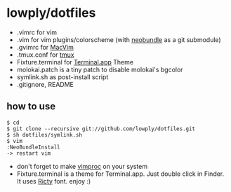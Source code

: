 # lowply/dotfiles

- .vimrc for vim
- .vim for vim plugins/colorscheme (with [neobundle](https://github.com/Shougo/neobundle.vim) as a git submodule)
- .gvimrc for [MacVim](http://code.google.com/p/macvim/)
- .tmux.conf for [tmux](http://tmux.sourceforge.net/)
- Fixture.terminal for [Terminal.app](http://www.apple.com/macosx/apps/all.html#terminal) Theme
- molokai.patch is a tiny patch to disable molokai's bgcolor
- symlink.sh as post-install script
- .gitignore, README

## how to use
    $ cd
    $ git clone --recursive git://github.com/lowply/dotfiles.git
    $ sh dotfiles/symlink.sh
    $ vim
    :NeoBundleInstall
    -> restart vim

- don't forget to make [vimproc](https://github.com/Shougo/vimproc) on your system
- Fixture.terminal is a theme for Terminal.app. Just double click in Finder.
It uses [Ricty](http://save.sys.t.u-tokyo.ac.jp/~yusa/fonts/ricty.html) font.
enjoy :)
